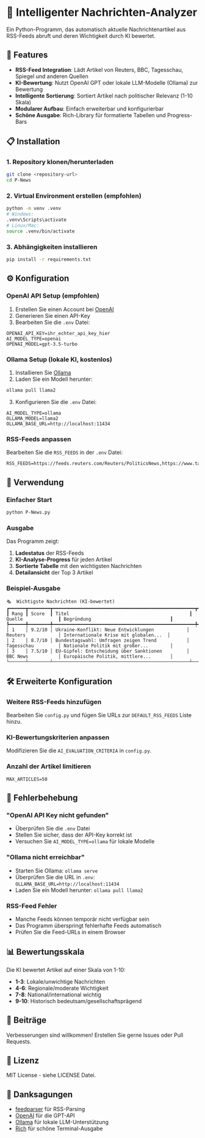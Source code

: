 # 🤖 Intelligenter Nachrichten-Analyzer

Ein Python-Programm, das automatisch aktuelle Nachrichtenartikel aus RSS-Feeds abruft und deren Wichtigkeit durch KI bewertet.

## 🚀 Features

- **RSS-Feed Integration**: Lädt Artikel von Reuters, BBC, Tagesschau, Spiegel und anderen Quellen
- **KI-Bewertung**: Nutzt OpenAI GPT oder lokale LLM-Modelle (Ollama) zur Bewertung
- **Intelligente Sortierung**: Sortiert Artikel nach politischer Relevanz (1-10 Skala)
- **Modularer Aufbau**: Einfach erweiterbar und konfigurierbar
- **Schöne Ausgabe**: Rich-Library für formatierte Tabellen und Progress-Bars

## 📋 Installation

### 1. Repository klonen/herunterladen
```bash
git clone <repository-url>
cd P-News
```

### 2. Virtual Environment erstellen (empfohlen)
```bash
python -m venv .venv
# Windows:
.venv\Scripts\activate
# Linux/Mac:
source .venv/bin/activate
```

### 3. Abhängigkeiten installieren
```bash
pip install -r requirements.txt
```

## ⚙️ Konfiguration

### OpenAI API Setup (empfohlen)
1. Erstellen Sie einen Account bei [OpenAI](https://openai.com)
2. Generieren Sie einen API-Key
3. Bearbeiten Sie die `.env` Datei:
```env
OPENAI_API_KEY=ihr_echter_api_key_hier
AI_MODEL_TYPE=openai
OPENAI_MODEL=gpt-3.5-turbo
```

### Ollama Setup (lokale KI, kostenlos)
1. Installieren Sie [Ollama](https://ollama.ai)
2. Laden Sie ein Modell herunter:
```bash
ollama pull llama2
```
3. Konfigurieren Sie die `.env` Datei:
```env
AI_MODEL_TYPE=ollama
OLLAMA_MODEL=llama2
OLLAMA_BASE_URL=http://localhost:11434
```

### RSS-Feeds anpassen
Bearbeiten Sie die `RSS_FEEDS` in der `.env` Datei:
```env
RSS_FEEDS=https://feeds.reuters.com/Reuters/PoliticsNews,https://www.tagesschau.de/xml/rss2/,https://feeds.bbci.co.uk/news/world/rss.xml
```

## 🚀 Verwendung

### Einfacher Start
```bash
python P-News.py
```

### Ausgabe
Das Programm zeigt:
1. **Ladestatus** der RSS-Feeds
2. **KI-Analyse-Progress** für jeden Artikel
3. **Sortierte Tabelle** mit den wichtigsten Nachrichten
4. **Detailansicht** der Top 3 Artikel

### Beispiel-Ausgabe
```
🗞️  Wichtigste Nachrichten (KI-bewertet)
┏━━━━━━┳━━━━━━━━┳━━━━━━━━━━━━━━━━━━━━━━━━━━━━━━━━━━━━━━━━━━━━━━━━━━━━┳━━━━━━━━━━━━━━━━━━━━┳━━━━━━━━━━━━━━━━━━━━━━━━━━━━━━━━━━━━━━━━━━┓
┃ Rang ┃ Score  ┃ Titel                                            ┃ Quelle             ┃ Begründung                             ┃
┡━━━━━━╇━━━━━━━━╇━━━━━━━━━━━━━━━━━━━━━━━━━━━━━━━━━━━━━━━━━━━━━━━━━━━━╇━━━━━━━━━━━━━━━━━━━━╇━━━━━━━━━━━━━━━━━━━━━━━━━━━━━━━━━━━━━━━━━━┩
│ 1    │ 9.2/10 │ Ukraine-Konflikt: Neue Entwicklungen            │ Reuters            │ Internationale Krise mit globalen...  │
│ 2    │ 8.7/10 │ Bundestagswahl: Umfragen zeigen Trend           │ Tagesschau         │ Nationale Politik mit großer...        │
│ 3    │ 7.5/10 │ EU-Gipfel: Entscheidung über Sanktionen         │ BBC News           │ Europäische Politik, mittlere...       │
└──────┴────────┴──────────────────────────────────────────────────┴────────────────────┴────────────────────────────────────────┘
```

## 🛠️ Erweiterte Konfiguration

### Weitere RSS-Feeds hinzufügen
Bearbeiten Sie `config.py` und fügen Sie URLs zur `DEFAULT_RSS_FEEDS` Liste hinzu.

### KI-Bewertungskriterien anpassen
Modifizieren Sie die `AI_EVALUATION_CRITERIA` in `config.py`.

### Anzahl der Artikel limitieren
```env
MAX_ARTICLES=50
```

## 🔧 Fehlerbehebung

### "OpenAI API Key nicht gefunden"
- Überprüfen Sie die `.env` Datei
- Stellen Sie sicher, dass der API-Key korrekt ist
- Versuchen Sie `AI_MODEL_TYPE=ollama` für lokale Modelle

### "Ollama nicht erreichbar"
- Starten Sie Ollama: `ollama serve`
- Überprüfen Sie die URL in `.env`: `OLLAMA_BASE_URL=http://localhost:11434`
- Laden Sie ein Modell herunter: `ollama pull llama2`

### RSS-Feed Fehler
- Manche Feeds können temporär nicht verfügbar sein
- Das Programm überspringt fehlerhafte Feeds automatisch
- Prüfen Sie die Feed-URLs in einem Browser

## 📊 Bewertungsskala

Die KI bewertet Artikel auf einer Skala von 1-10:

- **1-3**: Lokale/unwichtige Nachrichten
- **4-6**: Regionale/moderate Wichtigkeit  
- **7-8**: National/international wichtig
- **9-10**: Historisch bedeutsam/gesellschaftsprägend

## 🤝 Beiträge

Verbesserungen sind willkommen! Erstellen Sie gerne Issues oder Pull Requests.

## 📄 Lizenz

MIT License - siehe LICENSE Datei.

## 🙏 Danksagungen

- [feedparser](https://pypi.org/project/feedparser/) für RSS-Parsing
- [OpenAI](https://openai.com) für die GPT-API
- [Ollama](https://ollama.ai) für lokale LLM-Unterstützung
- [Rich](https://rich.readthedocs.io/) für schöne Terminal-Ausgabe
